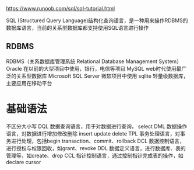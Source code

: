 

https://www.runoob.com/sql/sql-tutorial.html


SQL (Structured Query Language)结构化查询语言，是一种用来操作RDBMS的数据库语言，当前的关系型数据库都支持使用SQL语言进行操作





## RDBMS

RDBMS（关系数据库管理系统 Relational Database Management System）
Oracle 在以前的大型项目中使用，银行，电信等项目
MySQL web时代使用最广泛的关系型数据库
Microsoft SQL Server 微软项目中使用
sqlite 轻量级数据库，主要应用在移动平台


# 基础语法
不区分大小写
DQL
数据查询语言，用于对数据进行查询， select
DML
数据操作语言，对数据进行增加修改删除 insert update delete
TPL
事务处理语言，对事务进行处理，包括begin transaction、commit、rollback
DCL
数据控制语言，进行授权与权限回收，如grant、revoke
DDL
数据定义语言，进行数据库、表的管理等，如create、drop
CCL
指针控制语言，通过控制指针完成表的操作，如declare cursor 

